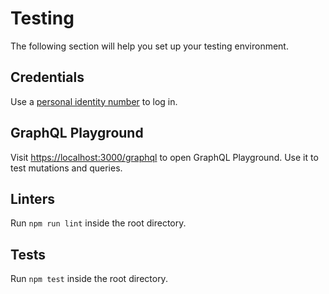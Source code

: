 # Testing

The following section will help you set up your testing environment.

## Credentials

Use a [personal identity number](./CREDENTIALS.md) to log in.

## GraphQL Playground

Visit [https://localhost:3000/graphql](https://localhost:3000/graphql) to open GraphQL Playground. Use
it to test mutations and queries.

## Linters

Run `npm run lint` inside the root directory.

## Tests

Run `npm test` inside the root directory.
